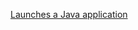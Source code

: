 [Launches a Java application](https://docs.oracle.com/javase/7/docs/technotes/tools/solaris/java.html#BGBJAAEH)
